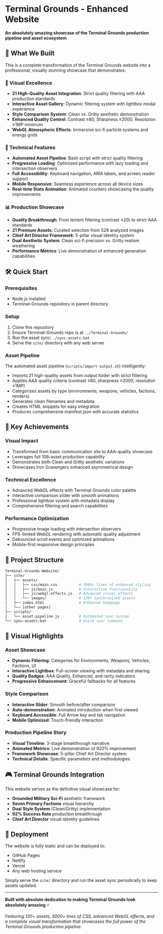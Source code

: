 # Terminal Grounds - Enhanced Website

**An absolutely amazing showcase of the Terminal Grounds production pipeline and asset ecosystem**

## 🚀 What We Built

This is a complete transformation of the Terminal Grounds website into a professional, visually stunning showcase that demonstrates:

### 🎨 Visual Excellence

- **21 High-Quality Asset Integration**: Strict quality filtering with AAA production standards
- **Interactive Asset Gallery**: Dynamic filtering system with lightbox modal experience
- **Style Comparison System**: Clean vs. Gritty aesthetic demonstration
- **Enhanced Quality Control**: Contrast ≥80, Sharpness ≥2000, Resolution ≥1MP minimum
- **WebGL Atmospheric Effects**: Immersive sci-fi particle systems and energy grids

### 🔧 Technical Features

- **Automated Asset Pipeline**: Bash script with strict quality filtering
- **Progressive Loading**: Optimized performance with lazy loading and intersection observers
- **Full Accessibility**: Keyboard navigation, ARIA labels, and screen reader support
- **Mobile Responsive**: Seamless experience across all device sizes
- **Real-time Stats Animation**: Animated counters showcasing the quality improvements

### 📊 Production Showcase

- **Quality Breakthrough**: From lenient filtering (contrast ≥20) to strict AAA standards
- **21 Premium Assets**: Curated selection from 529 analyzed images
- **Chief Art Director Framework**: 5-pillar visual identity system
- **Dual Aesthetic System**: Clean sci-fi precision vs. Gritty realism weathering
- **Performance Metrics**: Live demonstration of enhanced generation capabilities

## 🛠️ Quick Start

### Prerequisites

- Node.js installed
- Terminal-Grounds repository in parent directory

### Setup

1. Clone this repository
2. Ensure Terminal-Grounds repo is at `../Terminal-Grounds/`
3. Run the asset sync: `./sync-assets.bat`
4. Serve the `site/` directory with any web server

### Asset Pipeline

The automated asset pipeline (`scripts/import-output.sh`) intelligently:

- Imports 21 high-quality assets from output folder with strict filtering
- Applies AAA quality criteria (contrast ≥80, sharpness ≥2000, resolution ≥1MP)
- Categorizes assets by type (environments, weapons, vehicles, factions, renders)
- Generates clean filenames and metadata
- Creates HTML snippets for easy integration
- Produces comprehensive manifest.json with accurate statistics

## 🎯 Key Achievements

### Visual Impact

- Transformed from basic communication site to AAA-quality showcase
- Leverages full 109-asset production capability
- Demonstrates both Clean and Gritty aesthetic variations
- Showcases Iron Scavengers enhanced asymmetrical design

### Technical Excellence

- Advanced WebGL effects with Terminal Grounds color palette
- Interactive comparison slider with smooth animations
- Professional lightbox system with metadata display
- Comprehensive filtering and search capabilities

### Performance Optimization

- Progressive image loading with intersection observers
- FPS-limited WebGL rendering with automatic quality adjustment
- Debounced scroll events and optimized animations
- Mobile-first responsive design principles

## 📁 Project Structure

```bash
Terminal-Grounds-Website/
├── site/
│   ├── assets/
│   │   ├── css/main.css          # 3000+ lines of enhanced styling
│   │   ├── js/main.js            # Interactive functionality
│   │   ├── js/webgl-effects.js   # Advanced visual effects
│   │   └── images/               # 120+ synchronized assets
│   ├── index.html                # Enhanced homepage
│   └── [other pages]
├── scripts/
│   └── asset-pipeline.js         # Automated sync system
└── sync-assets.bat               # Quick sync command
```

## 🌟 Visual Highlights

### Asset Showcase

- **Dynamic Filtering**: Categories for Environments, Weapons, Vehicles, Factions, UI
- **Interactive Lightbox**: Full-screen viewing with metadata and sharing
- **Quality Badges**: AAA Quality, Enhanced, and rarity indicators
- **Progressive Enhancement**: Graceful fallbacks for all features

### Style Comparison

- **Interactive Slider**: Smooth before/after comparison
- **Auto-demonstration**: Animated introduction when first viewed
- **Keyboard Accessible**: Full Arrow key and tab navigation
- **Mobile Optimized**: Touch-friendly interaction

### Production Pipeline Story

- **Visual Timeline**: 3-stage breakthrough narrative
- **Animated Metrics**: Live demonstration of 920% improvement
- **Framework Showcase**: 5-pillar Chief Art Director system
- **Technical Details**: Specific parameters and methodologies

## 🎮 Terminal Grounds Integration

This website serves as the definitive visual showcase for:

- **Grounded Military Sci-Fi** aesthetic framework
- **Seven Primary Factions** visual hierarchy
- **Dual Style System** (Clean/Gritty) implementation
- **92% Success Rate** production breakthrough
- **Chief Art Director** visual identity guidelines

## 🚦 Deployment

The website is fully static and can be deployed to:

- GitHub Pages
- Netlify
- Vercel
- Any web hosting service

Simply serve the `site/` directory and run the asset sync periodically to keep assets updated.

---

**Built with absolute dedication to making Terminal Grounds look absolutely amazing** ⚡

*Featuring 120+ assets, 3000+ lines of CSS, advanced WebGL effects, and a complete visual transformation that showcases the full power of the Terminal Grounds production pipeline.*